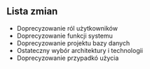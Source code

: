 ## Lista zmian
- Doprecyzowanie ról użytkowników
- Doprecyzowanie funkcji systemu
- Doprecyzowanie projektu bazy danych
- Ostateczny wybór architektury i technologii
- Doprecyzowanie przypadkó użycia
